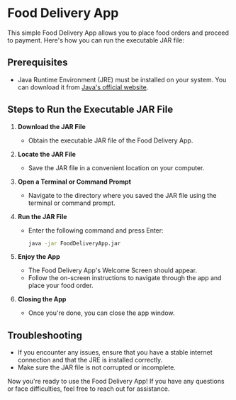 # Food Delivery App

This simple Food Delivery App allows you to place food orders and proceed to payment. Here's how you can run the executable JAR file:

## Prerequisites

- Java Runtime Environment (JRE) must be installed on your system. You can download it from [Java's official website](https://www.oracle.com/java/technologies/javase-downloads.html).

## Steps to Run the Executable JAR File

1. **Download the JAR File**
   - Obtain the executable JAR file of the Food Delivery App.

2. **Locate the JAR File**
   - Save the JAR file in a convenient location on your computer.

3. **Open a Terminal or Command Prompt**
   - Navigate to the directory where you saved the JAR file using the terminal or command prompt.

4. **Run the JAR File**
   - Enter the following command and press Enter:

     ```bash
     java -jar FoodDeliveryApp.jar
     ```

5. **Enjoy the App**
   - The Food Delivery App's Welcome Screen should appear.
   - Follow the on-screen instructions to navigate through the app and place your food order.

6. **Closing the App**
   - Once you're done, you can close the app window.

## Troubleshooting

- If you encounter any issues, ensure that you have a stable internet connection and that the JRE is installed correctly.
- Make sure the JAR file is not corrupted or incomplete.

Now you're ready to use the Food Delivery App! If you have any questions or face difficulties, feel free to reach out for assistance.